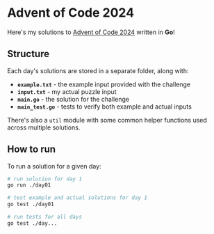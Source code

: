 # Advent of Code 2024

Here's my solutions to [Advent of Code 2024](https://adventofcode.com/2024) written in **Go**!

## Structure

Each day's solutions are stored in a separate folder, along with:
- **`example.txt`** - the example input provided with the challenge
- **`input.txt`** - my actual puzzle input
- **`main.go`** - the solution for the challenge
- **`main_test.go`** - tests to verify both example and actual inputs

There's also a `util` module with some common helper functions used across multiple solutions.

## How to run

To run a solution for a given day:

```bash
# run solution for day 1
go run ./day01

# test example and actual solutions for day 1
go test ./day01

# run tests for all days
go test ./day...
```

